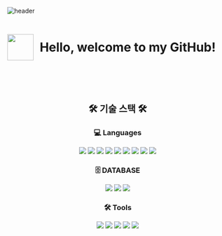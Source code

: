 ![header](https://capsule-render.vercel.app/api?type=waving&fontColor=4a5759&height=200&width=800&section=header&text=Narin's%20GitHub&fontSize=50&color=ccd5ae)

<br>

<p>
  <img src="https://media.giphy.com/media/hvRJCLFzcasrR4ia7z/giphy.gif" width="60" style="vertical-align: middle;" />
  <span style="display: inline-block; vertical-align: middle; font-size: 28px; font-weight: bold; margin-left: 10px;">
    <strong>Hello, welcome to my GitHub!</strong>
  </span>
</p>

<br><br><br>

<h2 align="center">🛠  기술 스택  🛠 </h2>

<h3 align="center">💻   Languages</h3>
<p align="center">
  <img src="https://img.shields.io/badge/Spring-6DB33F?style=flat&logo=spring&logoColor=white"/> 
  <img src="https://img.shields.io/badge/Java-007396?style=flat&logo=java&logoColor=white"/>
  <img src="https://img.shields.io/badge/CSS3-1572B6?style=flat&logo=css3&logoColor=white"/>
  <img src="https://img.shields.io/badge/HTML5-E34F26?style=flat&logo=html5&logoColor=white"/>
  <img src="https://img.shields.io/badge/JavaScript-F7DF1E?style=flat&logo=javascript&logoColor=black"/>
  <img src="https://img.shields.io/badge/React-61DAFB?style=flat&logo=react&logoColor=black"/>
  <img src="https://img.shields.io/badge/React Native-61DAFB?style=flat&logo=react&logoColor=black"/>
  <img src="https://img.shields.io/badge/Thymeleaf-005F0F?style=flat&logo=leaflet&logoColor=white"/>
  <img src="https://img.shields.io/badge/MyBatis-000000?style=flat&logo=datagrip&logoColor=white"/>
</p>

<h3 align="center">🗄  DATABASE</h3>
<p align="center">
  <img src="https://img.shields.io/badge/MySQL-4479A1?style=flat&logo=mysql&logoColor=white"/>
  <img src="https://img.shields.io/badge/PostgreSQL-4169E1?style=flat&logo=postgresql&logoColor=white"/>
  <img src="https://img.shields.io/badge/Oracle-F80000?style=flat&logo=oracle&logoColor=white"/>
</p>

<h3 align="center">🛠 Tools</h3>
<p align="center">
  <img src="https://img.shields.io/badge/GitHub-181717?style=flat&logo=github&logoColor=white"/>
  <img src="https://img.shields.io/badge/Eclipse IDE-2C2255?style=flat&logo=eclipseide&logoColor=white"/>
  <img src="https://img.shields.io/badge/IntelliJ IDEA-000000?style=flat&logo=intellijidea&logoColor=white"/>
  <img src="https://img.shields.io/badge/Visual Studio Code-007ACC?style=flat&logo=visualstudiocode&logoColor=white"/> 
  <img src="https://img.shields.io/badge/Xcode-147EFB?style=flat&logo=xcode&logoColor=white"/>
</p>


